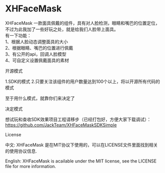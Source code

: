 XHFaceMask
==========

XHFaceMask 一款面具佩戴的组件，具有对人脸检测，眼睛和嘴巴的位置定位，不过为此我加了一些好玩之处，就是给我们人脸带上面具。    
有一下功能：       
1、根据人脸动态调整面具的大小    
2、根据眼睛、嘴巴的位置进行佩戴    
3、有公开的api，回调人脸模型    
4、可自定义设置佩戴面具的素材    


开源模式

1.SDK的模式
2.只要关注该组件的用户数量达到100个以上，将以开源所有代码的模式

至于用什么模式，就靠你们来决定了

决定模式

想试玩和查收SDK效果项目工程请移步（已经打包好，方便大家下载调试）：https://github.com/JackTeam/XHFaceMaskSDKSimple

License

中文: XHFaceMask 是在MIT协议下使用的，可以在LICENSE文件里面找到相关的使用协议信息.

English: XHFaceMask is acailable under the MIT license, see the LICENSE file for more information.
